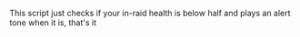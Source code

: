 This script just checks if your in-raid health is below half and plays an alert tone when it is, that's it
